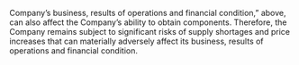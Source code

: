 Company’s  business,  results  of  operations  and  financial  condition,”  above,  can  also  affect  the  Company’s  ability  to  obtain
components.  Therefore,  the  Company  remains  subject  to  significant  risks  of  supply  shortages  and  price  increases  that  can
materially adversely affect its business, results of operations and financial condition.